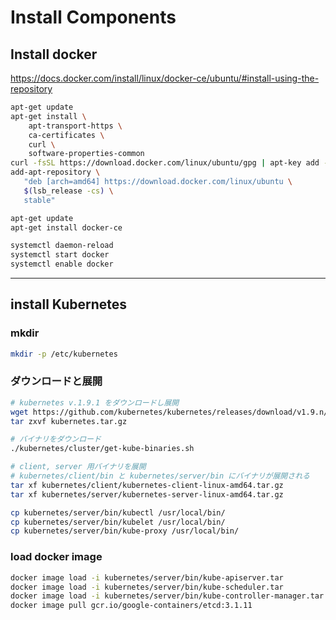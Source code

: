 # Install Components

## Install docker

https://docs.docker.com/install/linux/docker-ce/ubuntu/#install-using-the-repository

```bash
apt-get update
apt-get install \
    apt-transport-https \
    ca-certificates \
    curl \
    software-properties-common
curl -fsSL https://download.docker.com/linux/ubuntu/gpg | apt-key add -
add-apt-repository \
   "deb [arch=amd64] https://download.docker.com/linux/ubuntu \
   $(lsb_release -cs) \
   stable"

apt-get update
apt-get install docker-ce

systemctl daemon-reload
systemctl start docker
systemctl enable docker
```

---

## install Kubernetes

### mkdir

```bash
mkdir -p /etc/kubernetes
```

### ダウンロードと展開

```bash
# kubernetes v.1.9.1 をダウンロードし展開
wget https://github.com/kubernetes/kubernetes/releases/download/v1.9.n/kubernetes.tar.gz
tar zxvf kubernetes.tar.gz

# バイナリをダウンロード
./kubernetes/cluster/get-kube-binaries.sh

# client, server 用バイナリを展開
# kubernetes/client/bin と kubernetes/server/bin にバイナリが展開される
tar xf kubernetes/client/kubernetes-client-linux-amd64.tar.gz
tar xf kubernetes/server/kubernetes-server-linux-amd64.tar.gz

cp kubernetes/server/bin/kubectl /usr/local/bin/
cp kubernetes/server/bin/kubelet /usr/local/bin/
cp kubernetes/server/bin/kube-proxy /usr/local/bin/
```

### load docker image

```bash
docker image load -i kubernetes/server/bin/kube-apiserver.tar
docker image load -i kubernetes/server/bin/kube-scheduler.tar
docker image load -i kubernetes/server/bin/kube-controller-manager.tar
docker image pull gcr.io/google-containers/etcd:3.1.11
```
